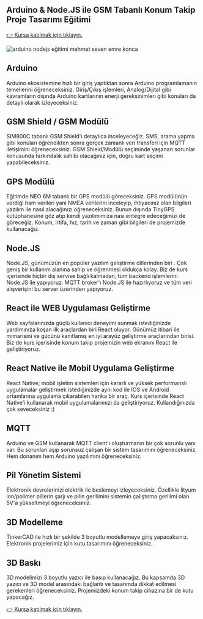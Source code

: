 ## Arduino & Node.JS ile GSM Tabanlı Konum Takip Proje Tasarımı Eğitimi

[:point_right: Kursa katılmak için tıklayın.](https://www.udemy.com/course/arduino-gsm-node/?couponCode=BF_2019)

![arduino nodejs eğitimi mehmet seven emre konca](https://mehmetseven.net/content/images/2019/10/arduino-nodejs-mehmet-seven-emre-konca-egitim.jpg)

## Arduino

Arduino ekosistemine hızlı bir giriş yaptıktan sonra Arduino programlamanın temellerini öğreneceksiniz. Giriş/Çıkış işlemleri, Analog/Dijital gibi kavramların dışında Arduino kartlarının enerji gereksinimleri gibi konuları da detaylı olarak izleyeceksiniz.

## GSM Shield / GSM Modülü

SIM800C tabanlı GSM Shield'ı detaylıca inceleyeceğiz. SMS, arama yapma gibi konuları öğrendikten sonra gerçek zamanlı veri transferi için MQTT iletişimini öğreneceksiniz. GSM Shield/Modülü seçiminde yaşanan sorunlar konusunda farkındalık sahibi olacağınız için, doğru kart seçimi yapabileceksiniz.

## GPS Modülü

Eğitimde NEO 6M tabanlı bir GPS modülü göreceksiniz. GPS modülünün  verdiği ham verileri yani NMEA verilerini inceleyip, ihtiyacınız olan bilgileri yazılım ile nasıl alacağınızı öğreneceksiniz. Bunun dışında TinyGPS kütüphanesine göz atıp kendi yazılımımıza nası entegre edeceğimizi de göreceğiz. Konum, irtifa, hız, tarih ve zaman gibi bilgileri de projemizde kullanacağız.

## Node.JS

Node.JS, günümüzün en popüler yazılım geliştirme dillerinden biri . Çok geniş bir kullanım alanına sahip ve öğrenmesi oldukça kolay. Biz de kurs içerisinde hiçbir dış servise bağlı kalmadan, tüm backend işlemlerini Node.JS ile yapıyoruz. MQTT broker'ı Node.JS ile hazırlıyoruz ve tüm veri alışverişini bu server üzerinden yapıyoruz.

## React ile WEB Uygulaması Geliştirme

Web sayfalarınızda güçlü kullanıcı deneyimi sunmak istediğinizde yardımınıza koşan ilk araçlardan biri React oluyor. Günümüz itibari ile mimarisini ve gücünü kanıtlamış en iyi arayüz geliştirme araçlarından birisi. Biz de kurs içerisinde konum takip projemizin web ekranını React ile geliştiriyoruz.

## React Native ile Mobil Uygulama Geliştirme

React Native; mobil işletim sistemleri için kararlı ve yüksek performanslı uygulamalar geliştirmek istediğinizde aynı kod ile IOS ve Android ortamlarına uygulama çıkarabilen harika bir araç. Kurs içerisinde React Native'i kullanarak mobil uygulamalarımızı da geliştiriyoruz. Kullandığınızda çok seveceksiniz :)

## MQTT

Arduino ve GSM kullanarak MQTT client'ı oluşturmanın bir çok sorunlu yanı var. Bu sorunları aşıp sorunsuz çalışan bir sistem tasarımını öğreneceksiniz. Hem donanım hem Arduino yazılımını öğreneceksiniz.

## Pil Yönetim Sistemi

Elektronik devrelerinizi elektrik ile beslemeyi izleyeceksiniz. Özellikle lityum ion/polimer pillerin şarjı ve pilin gerilimini sistemin çalıştırma gerilimi olan 5V'a yükseltmeyi öğreneceksiniz.

## 3D Modelleme

TinkerCAD ile hızlı bir şekilde 3 boyutlu modellemeye giriş yapacaksınız. Elektronik projelerimiz için kutu tasarımını öğreneceksiniz.

## 3D Baskı

3D modelimizi 3 boyutlu yazıcı ile basıp kullanacağız. Bu kapsamda 3D yazıcı ve 3D model arasındaki bağlantı ve tasarımda dikkat edilmesi gerekenleri öğreneceksiniz. Projemizdeki konum takip cihazına bir de kutu yapacağız.

[:point_right: Kursa katılmak için tıklayın.](https://www.udemy.com/course/arduino-gsm-node/?couponCode=BF_2019)
